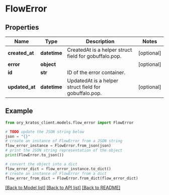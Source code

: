 # FlowError


## Properties

Name | Type | Description | Notes
------------ | ------------- | ------------- | -------------
**created_at** | **datetime** | CreatedAt is a helper struct field for gobuffalo.pop. | [optional] 
**error** | **object** |  | [optional] 
**id** | **str** | ID of the error container. | 
**updated_at** | **datetime** | UpdatedAt is a helper struct field for gobuffalo.pop. | [optional] 

## Example

```python
from ory_kratos_client.models.flow_error import FlowError

# TODO update the JSON string below
json = "{}"
# create an instance of FlowError from a JSON string
flow_error_instance = FlowError.from_json(json)
# print the JSON string representation of the object
print(FlowError.to_json())

# convert the object into a dict
flow_error_dict = flow_error_instance.to_dict()
# create an instance of FlowError from a dict
flow_error_from_dict = FlowError.from_dict(flow_error_dict)
```
[[Back to Model list]](../README.md#documentation-for-models) [[Back to API list]](../README.md#documentation-for-api-endpoints) [[Back to README]](../README.md)


